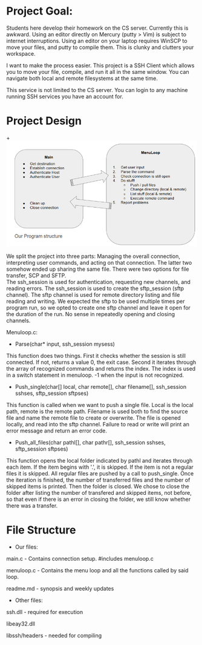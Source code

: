# Project Goal:

Students here develop their homework on the CS server.  Currently this is awkward.  Using an editor directly on Mercury (putty > Vim) is subject to internet interruptions.  Using an editor on your laptop requires WinSCP to move your files, and putty to compile them.  This is clunky and clutters your workspace.

I want to make the process easier.  This project is a SSH Client which allows you to move your file, compile, and run it all in the same window.  You can navigate both local and remote filesystems at the same time.

This service is not limited to the CS server.  You can login to any machine running SSH services you have an account for.

# Project Design

+![](https://github.com/uml-dc2-2016-spring/SSHProject/blob/master/project-flow.png?raw=true)

We split the project into three parts:  Managing the overall connection, interpreting user commands, and acting on that connection.  The latter two somehow ended up sharing the same file.
There were two options for file transfer, SCP and SFTP.  
The ssh_session is used for authentication, requesting new channels, and reading errors.  The ssh_session is used to create the sftp_session (sftp channel).  The sftp channel is used for remote directory listing and file reading and writing.  We expected the sftp to be used multiple times per program run, so we opted to create one sftp channel and leave it open for the duration of the run.  No sense in repeatedly opening and closing channels.

Menuloop.c:

- Parse(char* input, ssh_session mysess)

This function does two things.  First it checks whether the session is still connected.  If not, returns a value 0, the exit case.
Second it iterates through the array of recognized commands and returns the index.  The index is used in a switch statement in menuloop.  -1 when the input is not recognized.

- Push_single(char[] local, char remote[], char filename[], ssh_session sshses, sftp_session sftpses)

This function is called when we want to push a single file.  Local is the local path, remote is the remote path.  Filename is used both to find the source file and name the remote file to create or overwrite.  The file is opened locally, and read into the sftp channel.  Failure to read or write will print an error message and return an error code.

- Push_all_files(char pathl[], char pathr[], ssh_session sshses, sftp_session sftpses)

This function opens the local folder indicated by pathl and iterates through each item.  If the item begins with '.', it is skipped.
If the item is not a regular files it is skipped.  All regular files are pushed by a call to push_single.  Once the iteration is finished, the number of transferred files and the number of skipped items is printed.  Then the folder is closed.  We chose to close the folder after listing the number of transfered and skipped items, not before, so that even if there is an error in closing the folder, we still know whether there was a transfer.



# File Structure

- Our files:

main.c - Contains connection setup.  #includes menuloop.c

menuloop.c - Contains the menu loop and all the functions called by said loop.

readme.md - synopsis and weekly updates

- Other files:

ssh.dll - required for execution

libeay32.dll

libssh/headers - needed for compiling
